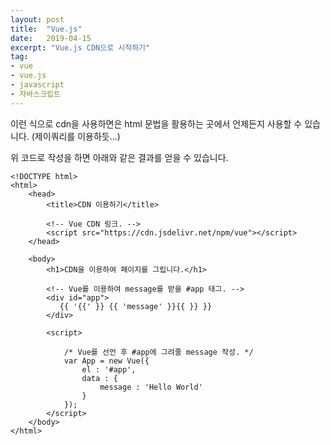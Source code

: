 ```yaml
---
layout: post
title:  "Vue.js"
date:   2019-04-15
excerpt: "Vue.js CDN으로 시작하기"
tag:
- vue
- vue.js
- javascript
- 자바스크립트
---
```

이런 식으로 cdn을 사용하면은 html 문법을 활용하는 곳에서 언제든지 사용할 수 있습니다. (제이쿼리를 이용하듯...)

위 코드로 작성을 하면 아래와 같은 결과를 얻을 수 있습니다.

```vue
<!DOCTYPE html>
<html>
    <head>
        <title>CDN 이용하기</title>
     
        <!-- Vue CDN 링크. -->
        <script src="https://cdn.jsdelivr.net/npm/vue"></script>
    </head>

    <body>
        <h1>CDN을 이용하여 페이지를 그립니다.</h1>

        <!-- Vue를 이용하여 message를 받을 #app 태그. -->
        <div id="app">
           {{ '{{' }} {{ 'message' }}{{ }} }}
        </div>

        <script>
        
            /* Vue를 선언 후 #app에 그려줄 message 작성. */
            var App = new Vue({
                el : '#app',
                data : {
                    message : 'Hello World'
                }
            });
        </script>
    </body>
</html>
```
